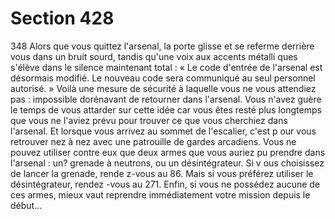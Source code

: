 # Section 428

348
Alors que vous quittez l'arsenal, la porte glisse et se referme
derrière vous dans un bruit sourd, tandis qu'une voix aux accents
métalli ques s'élève dans le silence maintenant total : « Le code
d'entrée de l'arsenal est désormais modifié. Le nouveau code sera
communiqué au seul personnel autorisé. » Voilà une mesure de
sécurité à laquelle vous ne vous attendiez pas : impossible
dorénavant de retourner dans l'arsenal. Vous n'avez guère le
temps de vous attarder sur cette idée car vous êtes resté plus
longtemps que vous ne l'aviez prévu pour trouver ce que vous
cherchiez dans l'arsenal. Et lorsque vous arrivez au sommet de
l'escalier, c'est p our vous retrouver nez à nez avec une patrouille
de gardes arcadiens. Vous ne pouvez utiliser contre eux que deux
armes que vous auriez pu prendre dans l'arsenal : un? grenade à
neutrons, ou un désintégrateur. Si v ous choisissez de lancer la
grenade, rende z-vous au 86. Mais si vous préférez utiliser le
désintégrateur, rendez -vous au 271. Enfin, si vous ne possédez
aucune de ces armes, mieux vaut reprendre immédiatement
votre mission depuis le début...